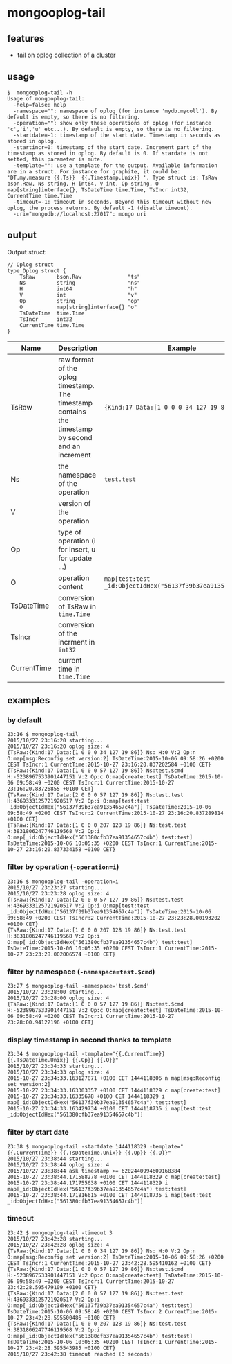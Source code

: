 # mongooplog-tail

## features

* tail on oplog collection of a cluster

## usage

```
$  mongooplog-tail -h
Usage of mongooplog-tail:
  -help=false: help
  -namespace="": namespace of oplog (for instance 'mydb.mycoll'). By default is empty, so there is no filtering.
  -operation="": show only these operations of oplog (for instance 'c','i','u' etc...). By default is empty, so there is no filtering.
  -startdate=-1: timestamp of the start date. Timestamp in seconds as stored in oplog.
  -startincr=0: timestamp of the start date. Increment part of the timestamp as stored in oplog. By default is 0. If stardate is not setted, this parameter is mute.
  -template="": use a template for the output. Available information are in a struct. For instance for graphite, it could be: 'DT.my.measure {{.Ts}}  {{.Timestamp.Unix}} '. Type struct is: TsRaw bson.Raw, Ns string, H int64, V int, Op string, O map[string]interface{}, TsDateTime time.Time, TsIncr int32, CurrentTime time.Time
  -timeout=-1: timeout in seconds. Beyond this timeout without new oplog, the process returns. By default -1 (disable timeout).
  -uri="mongodb://localhost:27017": mongo uri
```
## output

Output struct:
```
// Oplog struct
type Oplog struct {
	TsRaw       bson.Raw               "ts"
	Ns          string                 "ns"
	H           int64                  "h"
	V           int                    "v"
	Op          string                 "op"
	O           map[string]interface{} "o"
	TsDateTime  time.Time
	TsIncr      int32
	CurrentTime time.Time
}

```

| Name | Description | Example |
| ----- | --------------------------------------------------------------------------------------------------- | --------------------------------------- |
| TsRaw | raw format of the oplog timestamp. The timestamp contains the timestamp by second and an increment | `{Kind:17 Data:[1 0 0 0 34 127 19 86]}` |
| Ns | the namespace of the operation | `test.test` |
| V | version of the operation |  |
| Op | type of operation (i for insert, u for update ...) |  |
| O | operation content | `map[test:test _id:ObjectIdHex("56137f39b37ea91354657c4a")]` | 
| TsDateTime | conversion of TsRaw in `time.Time` | | 
| TsIncr | conversion of the incrment in `int32` | |  
| CurrentTime | current time in `time.Time` | |


## examples

### by default

```
23:16 $ mongooplog-tail
2015/10/27 23:16:20 starting...
2015/10/27 23:16:20 oplog size: 4
{TsRaw:{Kind:17 Data:[1 0 0 0 34 127 19 86]} Ns: H:0 V:2 Op:n O:map[msg:Reconfig set version:2] TsDateTime:2015-10-06 09:58:26 +0200 CEST TsIncr:1 CurrentTime:2015-10-27 23:16:20.837202584 +0100 CET}
{TsRaw:{Kind:17 Data:[1 0 0 0 57 127 19 86]} Ns:test.$cmd H:-5238967533901447151 V:2 Op:c O:map[create:test] TsDateTime:2015-10-06 09:58:49 +0200 CEST TsIncr:1 CurrentTime:2015-10-27 23:16:20.83726855 +0100 CET}
{TsRaw:{Kind:17 Data:[2 0 0 0 57 127 19 86]} Ns:test.test H:4369333125721920517 V:2 Op:i O:map[test:test _id:ObjectIdHex("56137f39b37ea91354657c4a")] TsDateTime:2015-10-06 09:58:49 +0200 CEST TsIncr:2 CurrentTime:2015-10-27 23:16:20.837289814 +0100 CET}
{TsRaw:{Kind:17 Data:[1 0 0 0 207 128 19 86]} Ns:test.test H:3831806247746119568 V:2 Op:i O:map[_id:ObjectIdHex("561380cfb37ea91354657c4b") test:test] TsDateTime:2015-10-06 10:05:35 +0200 CEST TsIncr:1 CurrentTime:2015-10-27 23:16:20.837334158 +0100 CET}
```

### filter by operation (`-operation=i`)

```
23:16 $ mongooplog-tail -operation=i
2015/10/27 23:23:27 starting...
2015/10/27 23:23:28 oplog size: 4
{TsRaw:{Kind:17 Data:[2 0 0 0 57 127 19 86]} Ns:test.test H:4369333125721920517 V:2 Op:i O:map[test:test _id:ObjectIdHex("56137f39b37ea91354657c4a")] TsDateTime:2015-10-06 09:58:49 +0200 CEST TsIncr:2 CurrentTime:2015-10-27 23:23:28.00193202 +0100 CET}
{TsRaw:{Kind:17 Data:[1 0 0 0 207 128 19 86]} Ns:test.test H:3831806247746119568 V:2 Op:i O:map[_id:ObjectIdHex("561380cfb37ea91354657c4b") test:test] TsDateTime:2015-10-06 10:05:35 +0200 CEST TsIncr:1 CurrentTime:2015-10-27 23:23:28.002006574 +0100 CET}
```

### filter by namespace (`-namespace=test.$cmd`)

```
23:27 $ mongooplog-tail -namespace='test.$cmd'
2015/10/27 23:28:00 starting...
2015/10/27 23:28:00 oplog size: 4
{TsRaw:{Kind:17 Data:[1 0 0 0 57 127 19 86]} Ns:test.$cmd H:-5238967533901447151 V:2 Op:c O:map[create:test] TsDateTime:2015-10-06 09:58:49 +0200 CEST TsIncr:1 CurrentTime:2015-10-27 23:28:00.94122196 +0100 CET}
```

### display timestamp in second thanks to template

```
23:34 $ mongooplog-tail -template="{{.CurrentTime}} {{.TsDateTime.Unix}} {{.Op}} {{.O}}"
2015/10/27 23:34:33 starting...
2015/10/27 23:34:33 oplog size: 4
2015-10-27 23:34:33.163127871 +0100 CET 1444118306 n map[msg:Reconfig set version:2]
2015-10-27 23:34:33.163303357 +0100 CET 1444118329 c map[create:test]
2015-10-27 23:34:33.16335678 +0100 CET 1444118329 i map[_id:ObjectIdHex("56137f39b37ea91354657c4a") test:test]
2015-10-27 23:34:33.163429734 +0100 CET 1444118735 i map[test:test _id:ObjectIdHex("561380cfb37ea91354657c4b")]
```

### filter by start date

```
23:38 $ mongooplog-tail -startdate 1444118329 -template="{{.CurrentTime}} {{.TsDateTime.Unix}} {{.Op}} {{.O}}"
2015/10/27 23:38:44 starting...
2015/10/27 23:38:44 oplog size: 4
2015/10/27 23:38:44 ask timestamp >= 6202440994609168384
2015-10-27 23:38:44.171588278 +0100 CET 1444118329 c map[create:test]
2015-10-27 23:38:44.171755638 +0100 CET 1444118329 i map[_id:ObjectIdHex("56137f39b37ea91354657c4a") test:test]
2015-10-27 23:38:44.171816615 +0100 CET 1444118735 i map[test:test _id:ObjectIdHex("561380cfb37ea91354657c4b")]
```

### timeout

```
23:42 $ mongooplog-tail -timeout 3
2015/10/27 23:42:28 starting...
2015/10/27 23:42:28 oplog size: 4
{TsRaw:{Kind:17 Data:[1 0 0 0 34 127 19 86]} Ns: H:0 V:2 Op:n O:map[msg:Reconfig set version:2] TsDateTime:2015-10-06 09:58:26 +0200 CEST TsIncr:1 CurrentTime:2015-10-27 23:42:28.595410162 +0100 CET}
{TsRaw:{Kind:17 Data:[1 0 0 0 57 127 19 86]} Ns:test.$cmd H:-5238967533901447151 V:2 Op:c O:map[create:test] TsDateTime:2015-10-06 09:58:49 +0200 CEST TsIncr:1 CurrentTime:2015-10-27 23:42:28.595479109 +0100 CET}
{TsRaw:{Kind:17 Data:[2 0 0 0 57 127 19 86]} Ns:test.test H:4369333125721920517 V:2 Op:i O:map[_id:ObjectIdHex("56137f39b37ea91354657c4a") test:test] TsDateTime:2015-10-06 09:58:49 +0200 CEST TsIncr:2 CurrentTime:2015-10-27 23:42:28.595500486 +0100 CET}
{TsRaw:{Kind:17 Data:[1 0 0 0 207 128 19 86]} Ns:test.test H:3831806247746119568 V:2 Op:i O:map[_id:ObjectIdHex("561380cfb37ea91354657c4b") test:test] TsDateTime:2015-10-06 10:05:35 +0200 CEST TsIncr:1 CurrentTime:2015-10-27 23:42:28.595543985 +0100 CET}
2015/10/27 23:42:38 timeout reached (3 seconds)
```